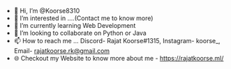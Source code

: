 - 👋 Hi, I’m @Koorse8310
- 👀 I’m interested in ....(Contact me to know more)
- 🌱 I’m currently learning Web Development
- 💞️ I’m looking to collaborate on Python or Java
- 📫 How to reach me ... Discord- Rajat Koorse#1315, Instagram- koorse_, Email- rajatkoorse.rk@gmail.com
- 🌐 Checkout my Website to know more about me - https://rajatkoorse.ml/

<!---
Koorse8310/Koorse8310 is a ✨ special ✨ repository because its `README.md` (this file) appears on your GitHub profile.
You can click the Preview link to take a look at your changes.
--->
